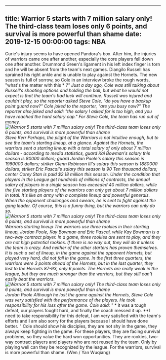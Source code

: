 
---
title: Warrior 5 starts with 7 million salary only! The third-class team loses only 6 points, and survival is more powerful than shame
date: 2019-12-15 00:00:00
tags:  NBA
---
Curie's injury seems to have opened Pandora's box. After him, the injuries of warriors came one after another, especially the core players fell down one after another. Drummond Green's ligament in his left index finger is torn and he will be absent from the team's next games. Diangilo Russell has sprained his right ankle and is unable to play against the Hornets. The new season is full of sorrow, so Cole in an interview broke the rough words, "what's the matter with this * *?"
Just a day ago, Cole was still talking about Russell's shooting options and holding the ball, but what he would not expect is that the team's bad luck will continue. Russell was injured and couldn't play, so the reporter asked Steve Cole, "do you have a backup point guard now?" Cole joked to the reporter, "are you busy now?" The reporter also joked and said: "the salary I asked for is too high, and you have reached the hard salary cap."
For Steve Cole, the team has run out of money.
![Warrior 5 starts with 7 million salary only! The third-class team loses only 6 points, and survival is more powerful than shame](d9005b8b3a0d40cf95180d0b22c240a1.jpg)
Steve Kerr 
Perhaps, the plight of the Warriors is not intuitive enough, but to see the team's starting lineup, at a glance.
Against the Hornets, the warriors sent a starting lineup with a total salary of only about 7 million dollars - according to media statistics, guard Kai Bowman's salary this season is 80000 dollars; guard Jordan Poole's salary this season is 1960000 dollars; striker Glenn Robinson III's salary this season is 1880000 dollars; striker Eric Pascal's salary this season is 90 Ten thousand dollars; center Corey Stan is paid $2.18 million this season.
Under the condition that players in the League get hundreds of millions of contracts, the annual salary of players in a single season has exceeded 40 million dollars, while the five starting players of the warriors can only get about 7 million dollars in total. It's like an army with a complete lineup and powerful generals. When the opponent challenges and swears, he is sent to fight against the gang leader. Of course, this is a funny thing, but the warriors can only do so.
![Warrior 5 starts with 7 million salary only! The third-class team loses only 6 points, and survival is more powerful than shame](533e108ff843407488ac732756fb3bea.jpg)
Warriors starting lineup
The warriors use three rookies in their starting lineup, Jordan Poole, Kay Bowman and Eric Pascal, while Kay Bowman is a two-way contract player. In a game, three rookies are sent to play, and they are not high potential rookies. If there is no way out, they will do it unless the team is crazy. And neither of the other starters has proven themselves.
It is such a set of lineup, in the game against the opponent Hornets, but played very hard, did not fall in the game. In the first three quarters, the warriors were 3 points ahead of the Hornets, but in the last quarter, they lost to the Hornets 87-93, only 6 points. The Hornets are really weak in the league, but they are much stronger than the warriors, but they still can't easily beat the warriors.
![Warrior 5 starts with 7 million salary only! The third-class team loses only 6 points, and survival is more powerful than shame](5648ef6963694a1886bcd873c7b5e7da.jpg)
Jordan Poole
Although he lost the game against the Hornets, Steve Cole was very satisfied with the performance of the players. He took responsibility for his loss after the game. Cole said: "* * it was a tough defeat, our players fought hard, and finally the coach messed it up. **I need to take responsibility for this defeat, I am very satisfied with the team's efforts and I am also sorry for the players because I should have done better. "
Cole should show his disciples, they are not shy in the game, they always keep fighting in the game. For these players, they are facing survival problems, so they value the hard won opportunities. They are rookies, two-way contract players and players who are not reused by the team. Only by playing well can they be recognized by the league.
For the warriors, survival is more powerful than shame.
(Wen / Yan Wuqiang)